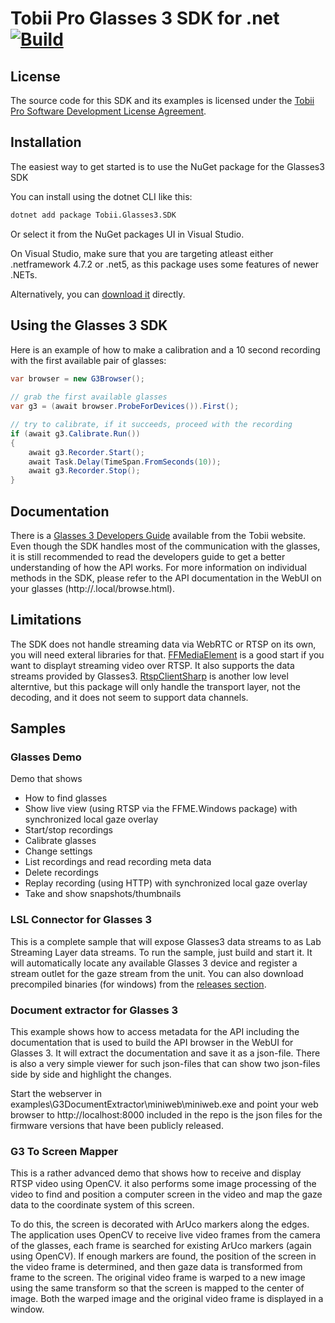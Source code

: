 # Tobii Pro Glasses 3 SDK for .net [![Build](https://github.com/tobiipro/Tobii.Glasses3.SDK/actions/workflows/build.yml/badge.svg?branch=main)](https://github.com/tobiipro/Tobii.Glasses3.SDK/actions/workflows/build.yml)

## License
The source code for this SDK and its examples is licensed under the 
[Tobii Pro Software Development License Agreement](https://github.com/tobiipro/Tobii.Glasses3.SDK/tree/main/SDLA).

## Installation 

The easiest way to get started is to use the NuGet package for the Glasses3 SDK

You can install using the dotnet CLI like this:

```cmd
dotnet add package Tobii.Glasses3.SDK
```

Or select it from the NuGet packages UI in Visual Studio.

On Visual Studio, make sure that you are targeting atleast either .netframework 4.7.2 or .net5, as this package uses some features of newer .NETs.  

Alternatively, you can [download it](https://nuget.org/packages/Tobii.Glasses3.SDK) directly.

## Using the Glasses 3 SDK
Here is an example of how to make a calibration and a 10 second recording with the first available pair of glasses:

```csharp
var browser = new G3Browser();
       
// grab the first available glasses
var g3 = (await browser.ProbeForDevices()).First();

// try to calibrate, if it succeeds, proceed with the recording
if (await g3.Calibrate.Run())
{
    await g3.Recorder.Start();
    await Task.Delay(TimeSpan.FromSeconds(10));
    await g3.Recorder.Stop();
}
```

## Documentation

There is a [Glasses 3 Developers Guide](https://go.tobii.com/tobii-pro-glasses-3-developer-guide) available from the Tobii website. Even though the SDK handles most of the communication with the glasses, it is still recommended to read the developers guide to get a better understanding of how the API works.
For more information on individual methods in the SDK, please refer to the API documentation in the WebUI on your glasses (http://<serialnumber>.local/browse.html).

## Limitations

The SDK does not handle streaming data via WebRTC or RTSP on its own, you will need exteral libraries for that. 
[FFMediaElement](https://github.com/unosquare/ffmediaelement) is a good start if you want to displayt streaming video over RTSP. It also supports the data streams provided by Glasses3. [RtspClientSharp](https://github.com/BogdanovKirill/RtspClientSharp) is another low level alterntive, but this package will only handle the transport layer, not the decoding, and it does not seem to support data channels.

## Samples
### Glasses Demo
Demo that shows 
* How to find glasses
* Show live view (using RTSP via the FFME.Windows package) with synchronized local gaze overlay
* Start/stop recordings
* Calibrate glasses
* Change settings
* List recordings and read recording meta data
* Delete recordings
* Replay recording (using HTTP) with synchronized local gaze overlay
* Take and show snapshots/thumbnails

### LSL Connector for Glasses 3
This is a complete sample that will expose Glasses3 data streams to as Lab Streaming Layer data streams. To run the sample, just build and start it. It will automatically locate any available Glasses 3 device and register a stream outlet for the gaze stream from the unit. You can also download precompiled binaries (for windows) from the [releases section](https://github.com/tobiipro/Tobii.Glasses3.SDK/releases).

### Document extractor for Glasses 3
This example shows how to access metadata for the API including the documentation that is used to build the API browser in the WebUI for Glasses 3. It will extract the documentation and save it as a json-file. There is also a very simple viewer for such json-files that can show two json-files side by side and highlight the changes. 

Start the webserver in examples\G3DocumentExtractor\miniweb\miniweb.exe and point your web browser to http://localhost:8000 included in the repo is the json files for the firmware versions that have been publicly released.

### G3 To Screen Mapper
This is a rather advanced demo that shows how to receive and display RTSP video using OpenCV. it also performs some image processing of the video to find and position a computer screen in the video and map the gaze data to the coordinate system of this screen.

To do this, the screen is decorated with ArUco markers along the edges. The application uses OpenCV to receive live video frames from the camera of the glasses, each frame is searched for existing ArUco markers (again using OpenCV). If enough markers are found, the position of the screen in the video frame is determined, and then gaze data is transformed from frame to the screen. The original video frame is warped to a new image using the same transform so that the screen is mapped to the center of image. Both the warped image and the original video frame is displayed in a window.
